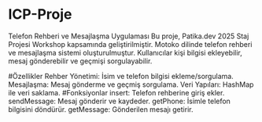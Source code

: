 # ICP-Proje
Telefon Rehberi ve Mesajlaşma Uygulaması
Bu proje, Patika.dev 2025 Staj Projesi Workshop kapsamında geliştirilmiştir. Motoko dilinde telefon rehberi ve mesajlaşma sistemi oluşturulmuştur. Kullanıcılar kişi bilgisi ekleyebilir, mesaj gönderebilir ve geçmişi sorgulayabilir.

#Özellikler
Rehber Yönetimi: İsim ve telefon bilgisi ekleme/sorgulama.
Mesajlaşma: Mesaj gönderme ve geçmiş sorgulama.
Veri Yapıları: HashMap ile veri saklama.
#Fonksiyonlar
insert: Telefon rehberine giriş ekler.
sendMessage: Mesaj gönderir ve kaydeder.
getPhone: İsimle telefon bilgisini döndürür.
getMessage: Gönderilen mesajı getirir.
